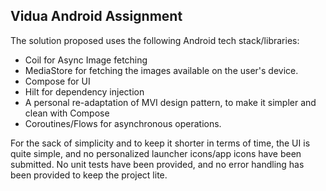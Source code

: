 ## Vidua Android Assignment

The solution proposed uses the following Android tech stack/libraries: 

- Coil for Async Image fetching
- MediaStore for fetching the images available on the user's device.
- Compose for UI
- Hilt for dependency injection
- A personal re-adaptation of MVI design pattern, to make it simpler and clean with Compose
- Coroutines/Flows for asynchronous operations. 

For the sack of simplicity and to keep it shorter in terms of time, the UI is quite simple, and no personalized launcher icons/app icons have been submitted. 
No unit tests have been provided, and no error handling has been provided to keep the project lite. 
